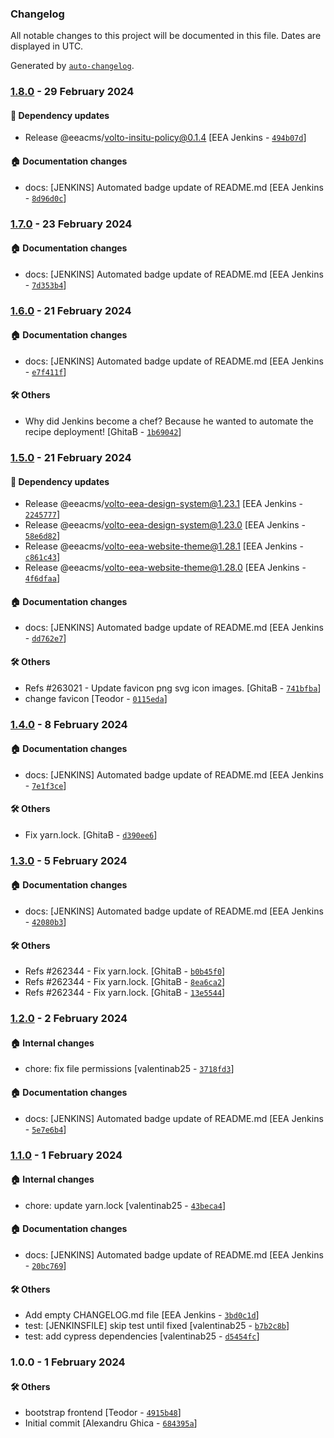 ### Changelog

All notable changes to this project will be documented in this file. Dates are displayed in UTC.

Generated by [`auto-changelog`](https://github.com/CookPete/auto-changelog).

### [1.8.0](https://github.com/eea/insitu-frontend/compare/1.7.0...1.8.0) - 29 February 2024

#### :rocket: Dependency updates

- Release @eeacms/volto-insitu-policy@0.1.4 [EEA Jenkins - [`494b07d`](https://github.com/eea/insitu-frontend/commit/494b07dd80d6702a45dbe0dccf07e87295ab6268)]

#### :house: Documentation changes

- docs: [JENKINS] Automated badge update of README.md [EEA Jenkins - [`8d96d0c`](https://github.com/eea/insitu-frontend/commit/8d96d0c7825ce1b45690a9685467488d4eeb4df2)]

### [1.7.0](https://github.com/eea/insitu-frontend/compare/1.6.0...1.7.0) - 23 February 2024

#### :house: Documentation changes

- docs: [JENKINS] Automated badge update of README.md [EEA Jenkins - [`7d353b4`](https://github.com/eea/insitu-frontend/commit/7d353b4fa895f1a8bf93396d1a662d1652eac3e1)]

### [1.6.0](https://github.com/eea/insitu-frontend/compare/1.5.0...1.6.0) - 21 February 2024

#### :house: Documentation changes

- docs: [JENKINS] Automated badge update of README.md [EEA Jenkins - [`e7f411f`](https://github.com/eea/insitu-frontend/commit/e7f411fb8cf5ebc3c0932f9875d499bc71698668)]

#### :hammer_and_wrench: Others

- Why did Jenkins become a chef? Because he wanted to automate the recipe deployment! [GhitaB - [`1b69042`](https://github.com/eea/insitu-frontend/commit/1b69042fd986c541281896f1179d90532081b6d1)]
### [1.5.0](https://github.com/eea/insitu-frontend/compare/1.4.0...1.5.0) - 21 February 2024

#### :rocket: Dependency updates

- Release @eeacms/volto-eea-design-system@1.23.1 [EEA Jenkins - [`2245777`](https://github.com/eea/insitu-frontend/commit/2245777ef093e1e9353a72e028f0e3721c09b71d)]
- Release @eeacms/volto-eea-design-system@1.23.0 [EEA Jenkins - [`58e6d82`](https://github.com/eea/insitu-frontend/commit/58e6d828b73de320f6a8730a05e68968fbe2e691)]
- Release @eeacms/volto-eea-website-theme@1.28.1 [EEA Jenkins - [`c861c43`](https://github.com/eea/insitu-frontend/commit/c861c434fd95c4e4941ae1fe841c0a8d3f2d2f58)]
- Release @eeacms/volto-eea-website-theme@1.28.0 [EEA Jenkins - [`4f6dfaa`](https://github.com/eea/insitu-frontend/commit/4f6dfaa3b3e0117190799fbbaca782d033f47a97)]

#### :house: Documentation changes

- docs: [JENKINS] Automated badge update of README.md [EEA Jenkins - [`dd762e7`](https://github.com/eea/insitu-frontend/commit/dd762e7c1d241385e47f2f80bb709e912fddfa85)]

#### :hammer_and_wrench: Others

- Refs #263021 - Update favicon png svg icon images. [GhitaB - [`741bfba`](https://github.com/eea/insitu-frontend/commit/741bfbaabb7c466e8c684d958ae27f3f92531a9b)]
- change favicon [Teodor - [`0115eda`](https://github.com/eea/insitu-frontend/commit/0115eda388bf7b8c7a30e6a13323e4b2b9337deb)]
### [1.4.0](https://github.com/eea/insitu-frontend/compare/1.3.0...1.4.0) - 8 February 2024

#### :house: Documentation changes

- docs: [JENKINS] Automated badge update of README.md [EEA Jenkins - [`7e1f3ce`](https://github.com/eea/insitu-frontend/commit/7e1f3cea807b1dba4081d73e12039858bd79624e)]

#### :hammer_and_wrench: Others

- Fix yarn.lock. [GhitaB - [`d390ee6`](https://github.com/eea/insitu-frontend/commit/d390ee643bcc4dba6be50d89046161b3218dd30e)]
### [1.3.0](https://github.com/eea/insitu-frontend/compare/1.2.0...1.3.0) - 5 February 2024

#### :house: Documentation changes

- docs: [JENKINS] Automated badge update of README.md [EEA Jenkins - [`42080b3`](https://github.com/eea/insitu-frontend/commit/42080b3e5c3ece8baea67c2cb3a0fe159b0ec605)]

#### :hammer_and_wrench: Others

- Refs #262344 - Fix yarn.lock. [GhitaB - [`b0b45f0`](https://github.com/eea/insitu-frontend/commit/b0b45f09ed286e15de02456d518eb2eb43d4fcc4)]
- Refs #262344 - Fix yarn.lock. [GhitaB - [`8ea6ca2`](https://github.com/eea/insitu-frontend/commit/8ea6ca2f64b858baf5ca494dee81efe98a479395)]
- Refs #262344 - Fix yarn.lock. [GhitaB - [`13e5544`](https://github.com/eea/insitu-frontend/commit/13e55440db05621880d604284606637f4773e13c)]
### [1.2.0](https://github.com/eea/insitu-frontend/compare/1.1.0...1.2.0) - 2 February 2024

#### :house: Internal changes

- chore: fix file permissions [valentinab25 - [`3718fd3`](https://github.com/eea/insitu-frontend/commit/3718fd32e65d8cf4f0aa2cee2f1ac7b75b7c2cf1)]

#### :house: Documentation changes

- docs: [JENKINS] Automated badge update of README.md [EEA Jenkins - [`5e7e6b4`](https://github.com/eea/insitu-frontend/commit/5e7e6b40f7f0d6402284e1082c4718ab7e4678b9)]

### [1.1.0](https://github.com/eea/insitu-frontend/compare/1.0.0...1.1.0) - 1 February 2024

#### :house: Internal changes

- chore: update yarn.lock [valentinab25 - [`43beca4`](https://github.com/eea/insitu-frontend/commit/43beca41d425835b69384cb073109cb420b5c986)]

#### :house: Documentation changes

- docs: [JENKINS] Automated badge update of README.md [EEA Jenkins - [`20bc769`](https://github.com/eea/insitu-frontend/commit/20bc769295c74736dfe1fd3f53a86228f875d636)]

#### :hammer_and_wrench: Others

- Add empty CHANGELOG.md file [EEA Jenkins - [`3bd0c1d`](https://github.com/eea/insitu-frontend/commit/3bd0c1d68d49091271c82b0363b95a9b8a244510)]
- test: [JENKINSFILE] skip test until fixed [valentinab25 - [`b7b2c8b`](https://github.com/eea/insitu-frontend/commit/b7b2c8b4e8b2d487823ebdc855ccf979d3f131b8)]
- test: add cypress dependencies [valentinab25 - [`d5454fc`](https://github.com/eea/insitu-frontend/commit/d5454fce73269d9bca6a469a8b5ed6f8dac2e098)]
### 1.0.0 - 1 February 2024

#### :hammer_and_wrench: Others

- bootstrap frontend [Teodor - [`4915b48`](https://github.com/eea/insitu-frontend/commit/4915b488a6d0b2b91ff3b6329a6c8576cf60d0e4)]
- Initial commit [Alexandru Ghica - [`684395a`](https://github.com/eea/insitu-frontend/commit/684395a72082d622312f07af12596a210fcfaea0)]
